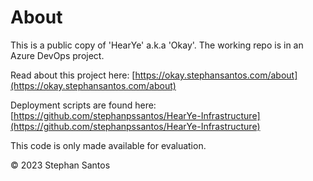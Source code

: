 # About
This is a public copy of 'HearYe' a.k.a 'Okay'. The working repo is in an Azure DevOps project.

Read about this project here: [https://okay.stephansantos.com/about](https://okay.stephansantos.com/about)

Deployment scripts are found here: [https://github.com/stephanpssantos/HearYe-Infrastructure](https://github.com/stephanpssantos/HearYe-Infrastructure)

This code is only made available for evaluation.

© 2023 Stephan Santos